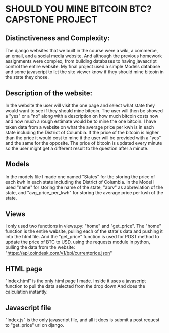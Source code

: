 # SHOULD YOU MINE BITCOIN BTC? CAPSTONE PROJECT

## Distinctiveness and Complexity:

The django websites that we built in the course were a wiki, a commerce, an email, and a social media website. And although 
the previous homework assignments were complex, from building databases to having javascript control the entire website. My 
final project used a simple Models database and some javascript to let the site viewer know if they should mine bitcoin in
the state they chose.


## Description of the website:

In the website the user will visit the one page and select what state they would want to see if they should mine bitcoin. The
user will then be showed a "yes" or a "no" along with a description on how much bitcoin costs now and how much a rough
estimate would be to mine the one bitcoin. I have taken data from a website on what the average price per kwh is in each
state including the District of Columbia. If the price of the bitcoin is higher than the price it would cost to mine it the
user will be provided with a "yes" and the same for the opposite. The price of bitcoin is updated every minute so the user 
might get a different result to the question after a minute.


## Models

In the models file I made one named "States" for the storing the price of each kwh in each state including the District of
Columbia. In the Model I used "name" for storing the name of the state, "abrv" as abbreviation of the state, and
"avg_price_per_kwh" for storing the average price per kwh of the state.


## Views

I only used two functions in views.py: "home" and "get_price". The "home" function is the entire website, pulling each of the
state's data and pushing it into the html file. And the "get_price" function is used for POST method to update the price of
BTC to USD, using the requests module in python, pulling the data from the website:
"https://api.coindesk.com/v1/bpi/currentprice.json"


## HTML page

"Index.html" is the only html page I made. Inside it uses a javascript function to pull the data selected from the drop down
And does the calculation instantly.


## Javascript file

"Index.js" is the only javascript file, and all it does is submit a post request to "get_price" url on django.